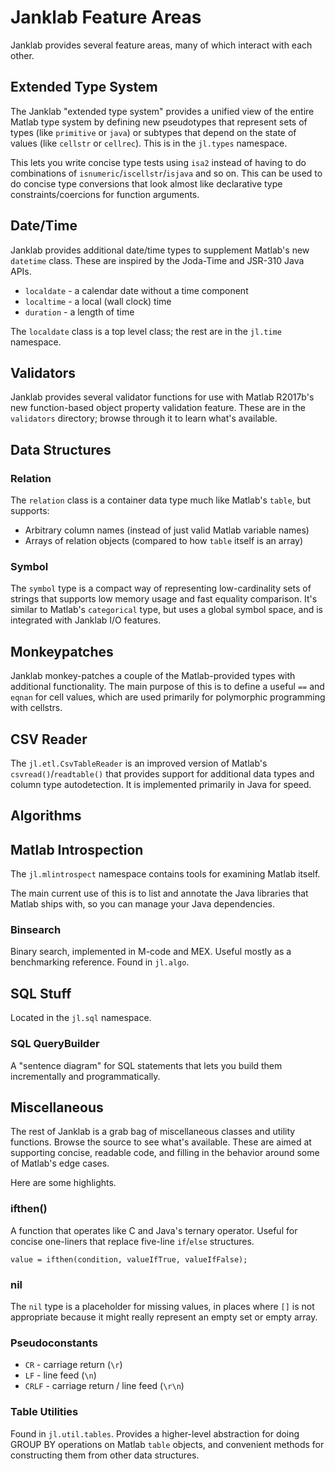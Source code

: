 Janklab Feature Areas
=======================

Janklab provides several feature areas, many of which interact with each other.

## Extended Type System

The Janklab "extended type system" provides a unified view of the entire Matlab type system by defining new pseudotypes that represent sets of types (like `primitive` or `java`) or subtypes that depend on the state of values (like `cellstr` or `cellrec`). This is in the `jl.types` namespace.

This lets you write concise type tests using `isa2` instead of having to do combinations of `isnumeric`/`iscellstr`/`isjava` and so on. This can be used to do concise type conversions that look almost like declarative type constraints/coercions for function arguments.

## Date/Time

Janklab provides additional date/time types to supplement Matlab's new `datetime` class. These are inspired by the Joda-Time and JSR-310 Java APIs.

* `localdate` - a calendar date without a time component
* `localtime` - a local (wall clock) time
* `duration` - a length of time

The `localdate` class is a top level class; the rest are in the `jl.time` namespace.

## Validators

Janklab provides several validator functions for use with Matlab R2017b's new function-based object property validation feature. These are in the `validators` directory; browse through it to learn what's available.

## Data Structures

### Relation

The `relation` class is a container data type much like Matlab's `table`, but supports:

* Arbitrary column names (instead of just valid Matlab variable names)
* Arrays of relation objects (compared to how `table` itself is an array)

### Symbol

The `symbol` type is a compact way of representing low-cardinality sets of strings that supports low memory usage and fast equality comparison. It's similar to Matlab's `categorical` type, but uses a global symbol space, and is integrated with Janklab I/O features.

## Monkeypatches

Janklab monkey-patches a couple of the Matlab-provided types with additional functionality. The main purpose of this is to define a useful `==` and `eqnan` for cell values, which are used primarily for polymorphic programming with cellstrs.

## CSV Reader

The `jl.etl.CsvTableReader` is an improved version of Matlab's `csvread()`/`readtable()` that provides support for additional data types and column type autodetection. It is implemented primarily in Java for speed.

## Algorithms

## Matlab Introspection

The `jl.mlintrospect` namespace contains tools for examining Matlab itself.

The main current use of this is to list and annotate the Java libraries that Matlab ships with, so you can manage your Java dependencies.

### Binsearch

Binary search, implemented in M-code and MEX. Useful mostly as a benchmarking reference. Found in `jl.algo`.

## SQL Stuff

Located in the `jl.sql` namespace.

### SQL QueryBuilder

A "sentence diagram" for SQL statements that lets you build them incrementally and programmatically.

## Miscellaneous

The rest of Janklab is a grab bag of miscellaneous classes and utility functions. Browse the source to see what's available. These are aimed at supporting concise, readable code, and filling in the behavior around some of Matlab's edge cases.

Here are some highlights.

### ifthen()

A function that operates like C and Java's ternary operator. Useful for concise one-liners that replace five-line `if`/`else` structures.

```
value = ifthen(condition, valueIfTrue, valueIfFalse);
```

### nil

The `nil` type is a placeholder for missing values, in places where `[]` is not appropriate because it might really represent an empty set or empty array.

### Pseudoconstants

* `CR` - carriage return (`\r`)
* `LF` - line feed (`\n`)
* `CRLF` - carriage return / line feed (`\r\n`)

### Table Utilities

Found in `jl.util.tables`. Provides a higher-level abstraction for doing GROUP BY operations on Matlab `table` objects, and convenient methods for constructing them from other data structures.
